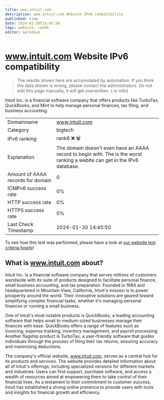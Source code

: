 ```yaml
---
title: www.intuit.com
description: www.intuit.com Website IPv6 compatibility
published: true
date: 2024-01-30T14:45:50
tags: website, rank6
editor: markdown
---
```


# www.intuit.com Website IPv6 compatibility

> The results shown here are accumulated by automation. If you think the data shown is wrong, please contact the administrators. 
> Do not edit this page manually, it will get overwritten.
{.is-info}

Intuit Inc. is a financial software company that offers products like TurboTax, QuickBooks, and Mint to help manage personal finances, tax filing, and business accounting.


|   |   |
| - | - |
| Domainname | www.intuit.com
| Category | bigtech |
| IPv6 ranking | rank6 :x: :wastebasket: |
| Explanation | The domain doesn't even have an AAAA record to begin with. The is the worst ranking a webite can get in the IPv6 database. |
| Amount of AAAA records for domain | 0 |
| ICMPv6 success rate | 0%|
| HTTP success rate | 0% |
| HTTPS success rate | 0% |
| Last Check Timestamp | 2024-01-30 14:45:50 |

To see how this test was performed, please have a look at [our website test criteria howto](/howto/testcriteria/website)!


## What is www.intuit.com about?
Intuit Inc. is a financial software company that serves millions of customers worldwide with its suite of products designed to facilitate personal finance, small business accounting, and tax preparation. Founded in 1984 and headquartered in Mountain View, California, Intuit's mission is to power prosperity around the world. Their innovative solutions are geared toward simplifying complex financial tasks, whether it's managing personal finances or running a small business.

One of Intuit's most notable products is QuickBooks, a leading accounting software that helps small to medium-sized businesses manage their finances with ease. QuickBooks offers a range of features such as invoicing, expense tracking, inventory management, and payroll processing. Another flagship product is TurboTax, a user-friendly software that guides individuals through the process of filing their tax returns, ensuring accuracy and maximizing deductions.

The company's official website, www.intuit.com, serves as a central hub for its products and services. The website provides detailed information about all of Intuit's offerings, including specialized versions for different markets and industries. Users can find support, purchase software, and access a wealth of resources aimed at empowering them to take control of their financial lives. As a testament to their commitment to customer success, Intuit has established a strong online presence to provide users with tools and insights for financial growth and efficiency.


